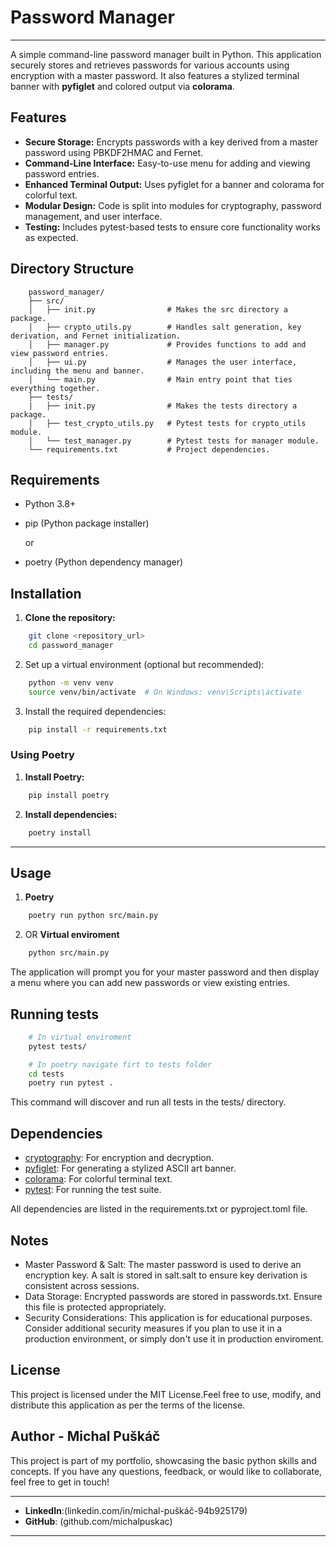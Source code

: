 # Password Manager

---

A simple command-line password manager built in Python. This application securely stores and retrieves passwords for various accounts using encryption with a master password. It also features a stylized terminal banner with **pyfiglet** and colored output via **colorama**.

## Features

- **Secure Storage:** Encrypts passwords with a key derived from a master password using PBKDF2HMAC and Fernet.
- **Command-Line Interface:** Easy-to-use menu for adding and viewing password entries.
- **Enhanced Terminal Output:** Uses pyfiglet for a banner and colorama for colorful text.
- **Modular Design:** Code is split into modules for cryptography, password management, and user interface.
- **Testing:** Includes pytest-based tests to ensure core functionality works as expected.


## Directory Structure
```
    password_manager/
    ├── src/
    │   ├── init.py                # Makes the src directory a package.
    │   ├── crypto_utils.py        # Handles salt generation, key derivation, and Fernet initialization.
    │   ├── manager.py             # Provides functions to add and view password entries.
    │   ├── ui.py                  # Manages the user interface, including the menu and banner.
    │   └── main.py                # Main entry point that ties everything together.
    ├── tests/
    |   ├── init.py                # Makes the tests directory a package.
    │   ├── test_crypto_utils.py   # Pytest tests for crypto_utils module.
    │   └── test_manager.py        # Pytest tests for manager module.
    └── requirements.txt           # Project dependencies.
```
## Requirements

- Python 3.8+
- pip (Python package installer) 

    or 
- poetry (Python dependency manager)

## Installation

1. **Clone the repository:**
```bash
    git clone <repository_url>
    cd password_manager
```

2.	Set up a virtual environment (optional but recommended):
```bash
    python -m venv venv
    source venv/bin/activate  # On Windows: venv\Scripts\activate
```

3.	Install the required dependencies:
```bash
    pip install -r requirements.txt
```

### Using Poetry
1. **Install Poetry:**
```bash
    pip install poetry
```

2. **Install dependencies:**
```bash
    poetry install
```

---

## Usage
1. **Poetry**
```bash
    poetry run python src/main.py
```

2. OR **Virtual enviroment**
```bash
    python src/main.py
```

The application will prompt you for your master password and then display a menu where you can add new passwords or view existing entries.

## Running tests

```bash
    # In virtual enviroment
    pytest tests/

    # In poetry navigate firt to tests folder
    cd tests
    poetry run pytest .
```
This command will discover and run all tests in the tests/ directory.


## Dependencies

 - [cryptography](https://pypi.org/project/cryptography/): For encryption and decryption.
 - [pyfiglet](https://pypi.org/project/pyfiglet/): For generating a stylized ASCII art banner.
 - [colorama](https://pypi.org/project/colorama/): For colorful terminal text.
 - [pytest](https://pypi.org/project/pytest/): For running the test suite.


All dependencies are listed in the requirements.txt or pyproject.toml  file.

## Notes
 - Master Password & Salt: The master password is used to derive an encryption key. A salt is stored in salt.salt to ensure key derivation is consistent across sessions.
 - Data Storage: Encrypted passwords are stored in passwords.txt. Ensure this file is protected appropriately.
 - Security Considerations: This application is for educational purposes. Consider additional security measures if you plan to use it in a production environment, or simply don't use it in production enviroment.

## License
This project is licensed under the MIT License.Feel free to use, modify, and distribute this application as per the terms of the license.

## Author - Michal Puškáč

This project is part of my portfolio, showcasing the basic python skills and concepts. If you have any questions, feedback, or would like to collaborate, feel free to get in touch!

---
- **LinkedIn**:(linkedin.com/in/michal-puškáč-94b925179)
- **GitHub**: (github.com/michalpuskac)

---
